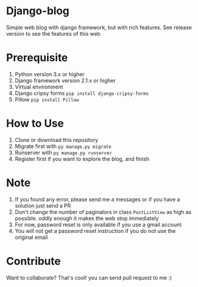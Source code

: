 # Django-blog
Simple web blog with django framework, but with rich features. See release version to see the features of this web

# Prerequisite
1. Python version 3.x or higher
2. Django framework version 2.1.x or higher
3. Virtual environment
4. Django cripsy forms `pip install django-cripsy-forms`
5. Pillow `pip install Pillow`

# How to Use
1. Clone or download this repository
2. Migrate first with `py manage.py migrate`
3. Runserver with `py manage.py runserver`
4. Register first if you want to explore the blog, and finish

# Note
1. If you found any error, please send me a messages or if you have a solution just send a PR
2. Don't change the number of paginators in class `PostListView` as high as possible. oddly enough it makes the web stop immediately
3. For now, password reset is only available if you use a gmail account
4. You will not get a password reset instruction if you do not use the original email

# Contribute
Want to collaborate? That's cool! you can send pull request to me :)


